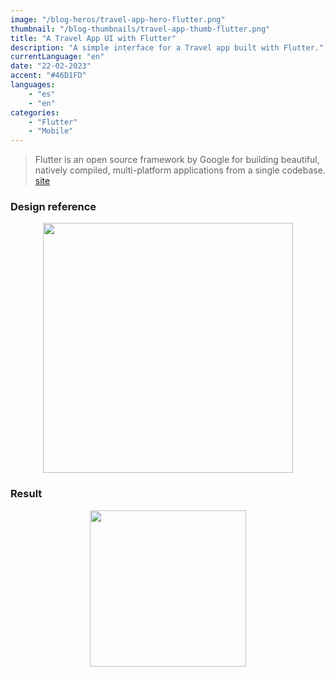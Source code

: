 ```yaml
---
image: "/blog-heros/travel-app-hero-flutter.png"
thumbnail: "/blog-thumbnails/travel-app-thumb-flutter.png"
title: "A Travel App UI with Flutter"
description: "A simple interface for a Travel app built with Flutter."
currentLanguage: "en"
date: "22-02-2023"
accent: "#46D1FD"
languages: 
    - "es"
    - "en"
categories:
    - "Flutter"
    - "Mobile"
---
```

> Flutter is an open source framework by Google for building beautiful, natively compiled, multi-platform applications from a single codebase. [site](https://flutter.dev/)

### Design reference
<p align="center">
<img width="400" src="/blog-resources/design-image.png">
</p>

### Result

<div class="img-carousel-blog">
<p align="center"><img src="/blog-resources/travel-app-ss.png" width="250"></p>
</div>


